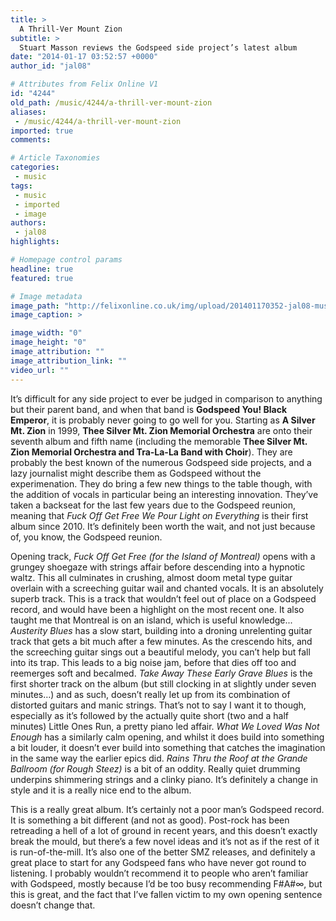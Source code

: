 ```yaml
---
title: >
  A Thrill-Ver Mount Zion
subtitle: >
  Stuart Masson reviews the Godspeed side project’s latest album
date: "2014-01-17 03:52:57 +0000"
author_id: "jal08"

# Attributes from Felix Online V1
id: "4244"
old_path: /music/4244/a-thrill-ver-mount-zion
aliases:
 - /music/4244/a-thrill-ver-mount-zion
imported: true
comments:

# Article Taxonomies
categories:
 - music
tags:
 - music
 - imported
 - image
authors:
 - jal08
highlights:

# Homepage control params
headline: true
featured: true

# Image metadata
image_path: "http://felixonline.co.uk/img/upload/201401170352-jal08-music_smz2.jpg"
image_caption: >

image_width: "0"
image_height: "0"
image_attribution: ""
image_attribution_link: ""
video_url: ""
---
```


It’s difficult for any side project to ever be judged in comparison to anything but their parent band, and when that band is __Godspeed You! Black Emperor__, it is probably never going to go well for you. Starting as __A Silver Mt. Zion__ in 1999, __Thee Silver Mt. Zion Memorial Orchestra__ are onto their seventh album and fifth name (including the memorable __Thee Silver Mt. Zion Memorial Orchestra and Tra-La-La Band with Choir__). They are probably the best known of the numerous Godspeed side projects, and a lazy journalist might describe them as Godspeed without the experimenation. They do bring a few new things to the table though, with the addition of vocals in particular being an interesting innovation. They’ve taken a backseat for the last few years due to the Godspeed reunion, meaning that _Fuck Off Get Free We Pour Light on Everything_ is their first album since 2010. It’s definitely been worth the wait, and not just because of, you know, the Godspeed reunion.

Opening track, _Fuck Off Get Free (for the Island of Montreal)_ opens with a grungey shoegaze with strings affair before descending into a hypnotic waltz. This all culminates in crushing, almost doom metal type guitar overlain with a screeching guitar wail and chanted vocals. It is an absolutely superb track. This is a track that wouldn’t feel out of place on a Godspeed record, and would have been a highlight on the most recent one. It also taught me that Montreal is on an island, which is useful knowledge... _Austerity Blues_ has a slow start, building into a droning unrelenting guitar track that gets a bit much after a few minutes. As the crescendo hits, and the screeching guitar sings out a beautiful melody, you can’t help but fall into its trap. This leads to a big noise jam, before that dies off too and reemerges soft and becalmed. _Take Away These Early Grave Blues_ is the first shorter track on the album (but still clocking in at slightly under seven minutes…) and as such, doesn’t really let up from its combination of distorted guitars and manic strings. That’s not to say I want it to though, especially as it’s followed by the actually quite short (two and a half minutes) Little Ones Run, a pretty piano led affair. _What We Loved Was Not Enough_ has a similarly calm opening, and whilst it does build into something a bit louder, it doesn’t ever build into something that catches the imagination in the same way the earlier epics did. _Rains Thru the Roof at the Grande Ballroom (for Rough Steez)_ is a bit of an oddity. Really quiet drumming underpins shimmering strings and a clinky piano. It’s definitely a change in style and it is a really nice end to the album.

This is a really great album. It’s certainly not a poor man’s Godspeed record. It is something a bit different (and not as good). Post-rock has been retreading a hell of a lot of ground in recent years, and this doesn’t exactly break the mould, but there’s a few novel ideas and it’s not as if the rest of it is run-of-the-mill. It’s also one of the better SMZ releases, and definitely a great place to start for any Godspeed fans who have never got round to listening. I probably wouldn’t recommend it to people who aren’t familiar with Godspeed, mostly because I’d be too busy recommending F#A#∞, but this is great, and the fact that I’ve fallen victim to my own opening sentence doesn’t change that.
